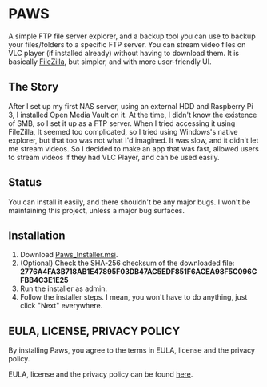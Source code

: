 # PAWS

A simple FTP file server explorer, and a backup tool you can use to backup your files/folders to a specific FTP server. You can stream video files on VLC player (if installed already) without having to download them. It is basically [FileZilla](https://filezilla-project.org/), but simpler, and with more user-friendly UI.

## The Story

After I set up my first NAS server, using an external HDD and Raspberry Pi 3, I installed Open Media Vault on it. At the time, I didn't know the existence of SMB, so I set it up as a FTP server. When I tried accessing it using FileZilla, It seemed too complicated, so I tried using Windows's native explorer, but that too was not what I'd imagined. It was slow, and it didn't let me stream videos. So I decided to make an app that was fast, allowed users to stream videos if they had VLC Player, and can be used easily.

## Status

You can install it easily, and there shouldn't be any major bugs. I won't be maintaining this project, unless a major bug surfaces.

## Installation

1. Download [Paws_Installer.msi](https://github.com/recoskyler/Paws/blob/master/Paws_Installer.msi).
2. (Optional) Check the SHA-256 checksum of the downloaded file: **2776A4FA3B718AB1E47895F03DB47AC5EDF851F6ACEA98F5C096CFBB4C3E1E25**
3. Run the installer as admin.
4. Follow the installer steps. I mean, you won't have to do anything, just click "Next" everywhere.

## EULA, LICENSE, PRIVACY POLICY

By installing Paws, you agree to the terms in EULA, license and the privacy policy.

EULA, license and the privacy policy can be found [here](lapp.recoskyler.com).
